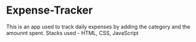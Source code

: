 # Expense-Tracker
This is an app used to track daily expenses by adding the category and the amounnt spent.
Stacks used - HTML, CSS, JavaScript
